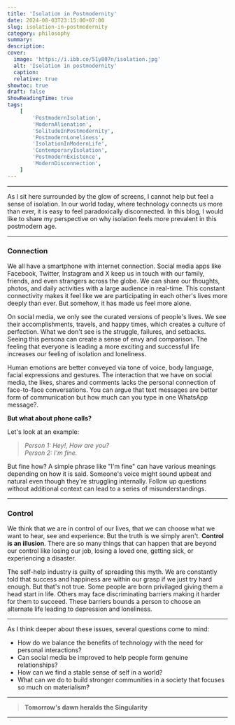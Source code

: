 ```yaml
---
title: 'Isolation in Postmodernity'
date: 2024-08-03T23:15:00+07:00
slug: isolation-in-postmodernity
category: philosophy
summary:
description:
cover:
  image: 'https://i.ibb.co/51y807n/isolation.jpg'
  alt: 'Isolation in postmodernity'
  caption:
  relative: true
showtoc: true
draft: false
ShowReadingTime: true
tags:
    [
        'PostmodernIsolation',
        'ModernAlienation',
        'SolitudeInPostmodernity',
        'PostmodernLoneliness',
        'IsolationInModernLife',
        'ContemporaryIsolation',
        'PostmodernExistence',
        'ModernDisconnection',
    ]
---
```


---

As I sit here surrounded by the glow of screens, I cannot help but feel a sense of isolation. In our world today, where technology connects us more than ever, it is easy to feel paradoxically disconnected. In this blog, I would like to share my perspective on why isolation feels more prevalent in this postmodern age.

---

### Connection

We all have a smartphone with internet connection. Social media apps like Facebook, Twitter, Instagram and X keep us in touch with our family, friends, and even strangers across the globe. We can share our thoughts, photos, and daily activities with a large audience in real-time. This constant connectivity makes it feel like we are participating in each other's lives more deeply than ever. But somehow, it has made us feel more alone. 

On social media, we only see the curated versions of people's lives. We see their accomplishments, travels, and happy times, which creates a culture of perfection. What we don't see is the struggle, failures, and setbacks.\
Seeing this persona can create a sense of envy and comparison. The feeling that everyone is leading a more exciting and successful life increases our feeling of isolation and loneliness. 

Human emotions are better conveyed via tone of voice, body language, facial expressions and gestures. The interaction that we have on social media, the likes, shares and comments lacks the personal connection of face-to-face conversations. You can argue that text messages are better form of communication but how much can you type in one WhatsApp message?.

**But what about phone calls?**

Let's look at an example:
> *Person 1: Hey!, How are you?*\
> *Person 2: I'm fine.*


But fine how? A simple phrase like "I'm fine" can have various meanings depending on how it is said. Someone's voice might sound upbeat and natural even though they're struggling internally. Follow up questions without additional context can lead to a series of misunderstandings.

---

### Control
We think that we are in control of our lives, that we can choose what we want to hear, see and experience. But the truth is we simply aren't. **Control is an illusion**. There are so many things that can happen that are beyond our control like losing our job, losing a loved one, getting sick, or experiencing a disaster.

The self-help industry is guilty of spreading this myth. We are constantly told that success and happiness are within our grasp if we just try hard enough. But that's not true. Some people are born privilaged giving them a head start in life. Others may face discriminating barriers making it harder for them to succeed. These barriers bounds a person to choose an alternate life leading to depression and loneliness.

--- 

As I think deeper about these issues, several questions come to mind:

* How do we balance the benefits of technology with the need for personal interactions?
* Can social media be improved to help people form genuine relationships?
* How can we find a stable sense of self in a world?
* What can we do to build stronger communities in a society that focuses so much on materialism?

---

> **Tomorrow's dawn heralds the Singularity**

---
